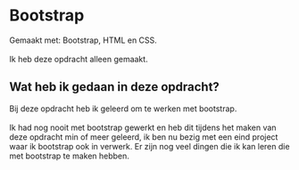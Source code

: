 <h1>Bootstrap</h1>
Gemaakt met: Bootstrap, HTML en CSS.
<br>
<br>
Ik heb deze opdracht alleen gemaakt.
<h2>Wat heb ik gedaan in deze opdracht?</h2>
Bij deze opdracht heb ik geleerd om te werken met bootstrap.
<br>
<br>
Ik had nog nooit met bootstrap gewerkt en heb dit tijdens het maken van deze opdracht min of meer geleerd, ik ben nu bezig met een eind project waar ik bootstrap ook in verwerk. Er zijn nog veel dingen die ik kan leren die met bootstrap te maken hebben.